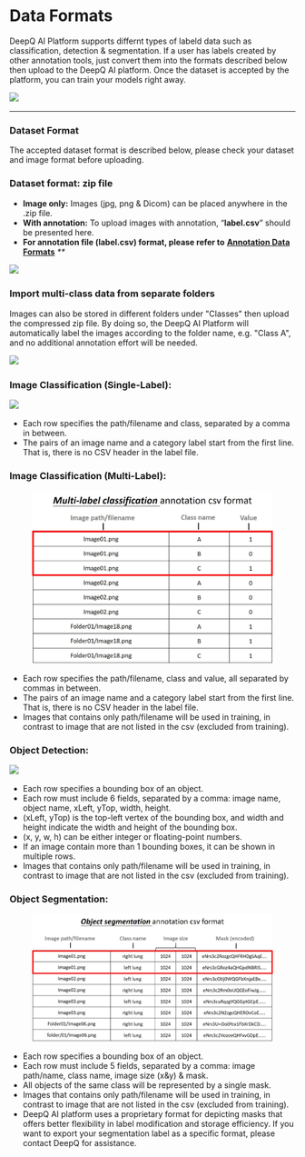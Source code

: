 # Data Formats

DeepQ AI Platform supports differnt types of labeld data such as classification, detection & segmentation. If a user has labels created by other annotation tools, just convert them into the formats described below then upload to the DeepQ AI platform. Once the dataset is accepted by the platform, you can train your models right away.

![](../../.gitbook/assets/Dataset\_Format\_New\_full.jpg)

***

### Dataset Format <a href="#dataset-format" id="dataset-format"></a>

The accepted dataset format is described below, please check your dataset and image format before uploading.

### Dataset format: zip file <a href="#dataset-format-zip-file" id="dataset-format-zip-file"></a>

* **Image only:** Images (jpg, png & Dicom) can be placed anywhere in the .zip file.
* **With annotation:** To upload images with annotation, “**label.csv**” should be presented here.
* **For annotation file (label.csv) format, please refer to** [**Annotation Data Formats**](https://console.deepq.ai/docs/console/dataset/annotation-data-formats.html) _\*\*_

![](../../.gitbook/assets/Dataset\_Format\_New.jpg)

### Import multi-class data from separate folders <a href="#import-multi-class-data-from-separate-folders" id="import-multi-class-data-from-separate-folders"></a>

Images can also be stored in different folders under "Classes" then upload the compressed zip file. By doing so, the DeepQ AI Platform will automatically label the images according to the folder name, e.g. "Class A", and no additional annotation effort will be needed.

![](../../.gitbook/assets/Dataset\_Format\_Folders.png)

### Image Classification (Single-Label): <a href="#image-classification" id="image-classification"></a>

![](../../.gitbook/assets/SLC\_format.jpg)

* Each row specifies the path/filename and class, separated by a comma in between.
* The pairs of an image name and a category label start from the first line. That is, there is no CSV header in the label file.



### Image Classification (Multi-Label): <a href="#image-classification" id="image-classification"></a>

<figure><img src="../../.gitbook/assets/MLC_format.jpg" alt="" width="563"><figcaption></figcaption></figure>

* Each row specifies the path/filename, class and value, all separated by commas in between.
* The pairs of an image name and a category label start from the first line. That is, there is no CSV header in the label file.
* Images that contains only path/filename will be used in training, in contrast to image that are not listed in the csv (excluded from training).&#x20;





### Object Detection: <a href="#object-detection" id="object-detection"></a>

![](../../.gitbook/assets/DET\_format.jpg)

* Each row specifies a bounding box of an object.
* Each row must include 6 fields, separated by a comma: image name, object name, xLeft, yTop, width, height.
* (xLeft, yTop) is the top-left vertex of the bounding box, and width and height indicate the width and height of the bounding box.
* (x, y, w, h) can be either integer or floating-point numbers.
* If an image contain more than 1 bounding boxes, it can be shown in multiple rows.
* Images that contains only path/filename will be used in training, in contrast to image that are not listed in the csv (excluded from training).&#x20;



### Object Segmentation: <a href="#object-segmentation" id="object-segmentation"></a>

<figure><img src="../../.gitbook/assets/SEG_format.jpg" alt="" width="563"><figcaption></figcaption></figure>

* Each row specifies a bounding box of an object.
* Each row must include 5 fields, separated by a comma: image path/name, class name, image size (x\&y) & mask.
* All objects of the same class will be represented by a single mask.
* Images that contains only path/filename will be used in training, in contrast to image that are not listed in the csv (excluded from training).&#x20;
* DeepQ AI platform uses a proprietary format for depicting masks that offers better flexibility in label modification and storage efficiency. If you want to export your segmentation label as a specific format, please contact DeepQ for assistance.



